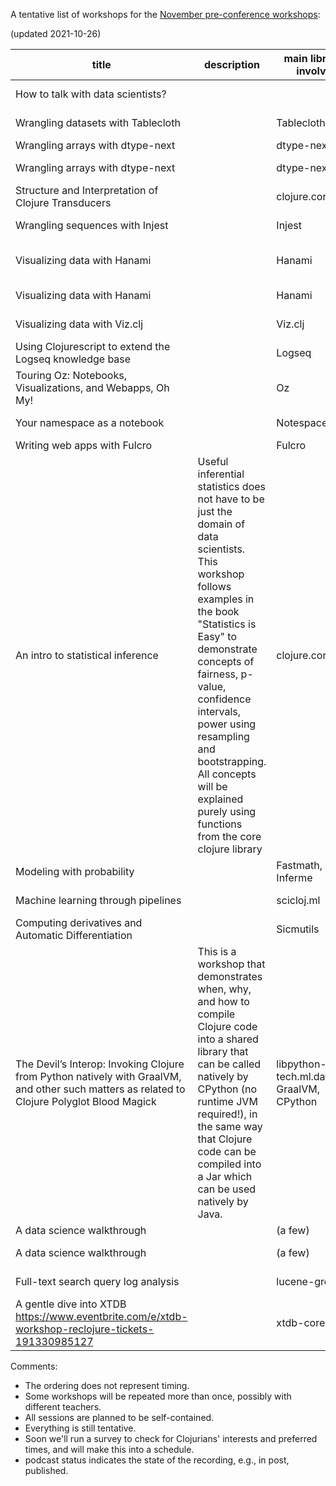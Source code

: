 A tentative list of workshops for the [November pre-conference workshops](https://clojureverse.org/t/re-clojure-2021-pre-conference-workshops/8216/1):

(updated 2021-10-26)

| title                                                                                                                                       | description                                                                                                                                                                                                                                                                                                                                             | main libraries involved                           | presenter         | confirmed? | length | workshop date                                                                                                                         | interview date   | interviewer | podcast status |
|---------------------------------------------------------------------------------------------------------------------------------------------|---------------------------------------------------------------------------------------------------------------------------------------------------------------------------------------------------------------------------------------------------------------------------------------------------------------------------------------------------------|---------------------------------------------------|-------------------|------------|--------|---------------------------------------------------------------------------------------------------------------------------------------|------------------|-------------|----------------|
| How to talk with data scientists?                                                                                                           |                                                                                                                                                                                                                                                                                                                                                         |                                                   | Joao Santiago     | yes        |        |                                                                                                                                       |                  |             |                |
| Wrangling datasets with Tablecloth                                                                                                          |                                                                                                                                                                                                                                                                                                                                                         | Tablecloth                                        | Mey Beisaron      | yes        | 120min | [1600_7_Nov_2021_in_UTC](https://time.is/1600_7_Nov_2021_in_UTC)                                                                      |                  |             |                |
| Wrangling arrays with dtype-next                                                                                                            |                                                                                                                                                                                                                                                                                                                                                         | dtype-next                                        | Ethan Miller      | yes        |        |                                                                                                                                       |                  |             |                |
| Wrangling arrays with dtype-next                                                                                                            |                                                                                                                                                                                                                                                                                                                                                         | dtype-next                                        | David Sletten     |            |        |                                                                                                                                       |                  |             |                |
| Structure and Interpretation of Clojure Transducers                                                                                         |                                                                                                                                                                                                                                                                                                                                                         | clojure.core                                      | Ben Sless         | yes        | 120min | [1730_15_Nov_2021_in_UTC](https://time.is/1730_15_Nov_2021_in_UTC)                                                                    |                  |             |                |
| Wrangling sequences with Injest                                                                                                             |                                                                                                                                                                                                                                                                                                                                                         | Injest                                            | John Newman       | yes        | 120min | [1730_22_Nov_2021_in_UTC](https://time.is/1730_22_Nov_2021_in_UTC)                                                                    |                  |             |                |
| Visualizing data with Hanami                                                                                                                |                                                                                                                                                                                                                                                                                                                                                         | Hanami                                            | Kira McLean       | yes        |        |                                                                                                                                       | 2021-10-27 21:00 | David       |                |
| Visualizing data with Hanami                                                                                                                |                                                                                                                                                                                                                                                                                                                                                         | Hanami                                            | Thomas Clark      | yes        |        |                                                                                                                                       |                  |             |                |
| Visualizing data with Viz.clj                                                                                                               |                                                                                                                                                                                                                                                                                                                                                         | Viz.clj                                           | Ashima Panjwani   | yes        |        |                                                                                                                                       |                  |             |                |
| Using Clojurescript to extend the Logseq knowledge base                                                                                     |                                                                                                                                                                                                                                                                                                                                                         | Logseq                                            | Tienson Qin       | yes        |        |                                                                                                                                       |                  |             |                |
| Touring Oz: Notebooks, Visualizations, and Webapps, Oh My!                                                                                  |                                                                                                                                                                                                                                                                                                                                                         | Oz                                                | Christopher Small | yes        |        |                                                                                                                                       |                  |             |                |
| Your namespace as a notebook                                                                                                                |                                                                                                                                                                                                                                                                                                                                                         | Notespace                                         | Daniel Slutsky    | yes        |        |                                                                                                                                       |                  |             |                |
| Writing web apps with Fulcro                                                                                                                |                                                                                                                                                                                                                                                                                                                                                         | Fulcro                                            | Jakub Holy        | yes        |        |                                                                                                                                       |                  |             |                |
| An intro to statistical inference                                                                                                           | Useful inferential statistics does not have to be just the domain of data scientists. This workshop follows examples in the book "Statistics is Easy" to demonstrate concepts of fairness, p-value, confidence intervals, power using resampling and bootstrapping. All concepts will be explained purely using functions from the core clojure library | clojure.core                                      | Rohit Thadani     | yes        | 120min | [1900_16_Nov_2021_in_UTC](https://time.is/1900_16_Nov_2021_in_UTC) [0300_21_Nov_2021_in_UTC](https://time.is/0200_21_Nov_2021_in_UTC) | 2021-10-27 22:00 | David       |                |
| Modeling with probability                                                                                                                   |                                                                                                                                                                                                                                                                                                                                                         | Fastmath, Inferme                                 | Daniel Slutsky    | yes        |        |                                                                                                                                       |                  |             |                |
| Machine learning through pipelines                                                                                                          |                                                                                                                                                                                                                                                                                                                                                         | scicloj.ml                                        | Daniel Slutsky    | yes        |        |                                                                                                                                       |                  |             |                |
| Computing derivatives and Automatic Differentiation                                                                                         |                                                                                                                                                                                                                                                                                                                                                         | Sicmutils                                         | Tovieye Moses Ozi | yes        | 60min  | [1200_13_Nov_2021_in_UTC](https://time.is/1200_13_Nov_2021_in_UTC)                                                                    |                  |             |                |
| The Devil’s Interop: Invoking Clojure from Python natively with GraalVM, and other such matters as related to Clojure Polyglot Blood Magick | This is a workshop that demonstrates when, why, and how to compile Clojure code into a shared library that can be called natively by CPython (no runtime JVM required!), in the same way that Clojure code can be compiled into a Jar which can be used natively by Java.                                                                               | libpython-clj, tech.ml.datatype, GraalVM, CPython | James J. Tolton   | yes        | 120min | [1700_13_Nov_2021_in_utc](https://time.is/1700_13_Nov_2021_in_utc)                                                                    |                  |             |                |
| A data science walkthrough                                                                                                                  |                                                                                                                                                                                                                                                                                                                                                         | (a few)                                           | Ethan Miller      | yes        |        |                                                                                                                                       |                  |             |                |
| A data science walkthrough                                                                                                                  |                                                                                                                                                                                                                                                                                                                                                         | (a few)                                           | Daniel Slutsky    | yes        |        |                                                                                                                                       |                  |             |                |
| Full-text search query log analysis                                                                                                         |                                                                                                                                                                                                                                                                                                                                                         | lucene-grep                                       | Dainius Jocas     | yes        |        |                                                                                                                                       |                  |             |                |
| A gentle dive into XTDB https://www.eventbrite.com/e/xtdb-workshop-reclojure-tickets-191330985127                                           |                                                                                                                                                                                                                                                                                                                                                         | xtdb-core                                         | Jeremy Taylor     | yes        |        |                                                                                                                                       |                  |             |                |


Comments:

- The ordering does not represent timing.
- Some workshops will be repeated more than once, possibly with different teachers.
- All sessions are planned to be self-contained.
- Everything is still tentative.
- Soon we'll run a survey to check for Clojurians' interests and preferred times, and will make this into a schedule.
- podcast status indicates the state of the recording, e.g., in post, published.
